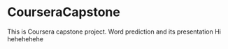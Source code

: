 # CourseraCapstone
This is Coursera capstone project. Word prediction and its presentation
Hi hehehehehe

